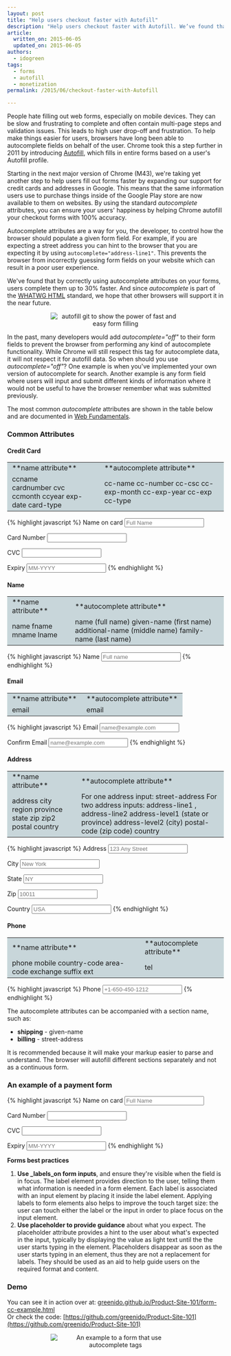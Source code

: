 ```yaml
---
layout: post
title: "Help users checkout faster with Autofill"
description: "Help users checkout faster with Autofill. We’ve found that by correctly using autocomplete attributes on your forms, users complete them up to 30% faster!"
article:
  written_on: 2015-06-05
  updated_on: 2015-06-05
authors:
  - idogreen
tags:
  - forms
  - autofill
  - monetization
permalink: /2015/06/checkout-faster-with-Autofill

---
```


<style type="text/css">
td {
  padding-left: 0.7em;
  padding-right: 0.7em;
  background: rgba(162, 186, 194, 0.58);
}
.highlight .err {
  color: #E28964;
  background-color: #333333;
}
</style>
People hate filling out web forms, especially on mobile devices. They can be 
slow and frustrating to complete and often contain multi-page steps and 
validation issues. This leads to high user drop-off and frustration. To help 
make things easier for users, browsers have long been able to autocomplete 
fields on behalf of the user. Chrome took this a step further in 2011 by 
introducing [Autofill](https://support.google.com/chrome/answer/142893?hl=en), 
which fills in entire forms based on a user's Autofill profile.

Starting in the next major version of Chrome (M43), we're taking yet another 
step to help users fill out forms faster by expanding our support for credit 
cards and addresses in Google. This means that the same information users use to 
purchase things inside of the Google Play store are now available to them on 
websites. By using the standard _autocomplete_ attributes, you can ensure your 
users' happiness by helping Chrome autofill your checkout forms with 100% 
accuracy.

Autocomplete attributes are a way for you, the developer, to control how the 
browser should populate a given form field.  For example, if you are expecting a 
street address you can hint to the browser that you are expecting it by using 
`autocomplete="address-line1"`. This prevents the browser from incorrectly 
guessing form fields on your website which can result in a poor user experience.

We've found that by correctly using autocomplete attributes on your forms, users 
complete them up to 30% faster. And since _autocomplete_ is part of the [WHATWG 
](https://html.spec.whatwg.org/multipage/forms.html#autofill)[HTML](https://html.spec.whatwg.org/multipage/forms.html#autofill) 
standard, we hope that other browsers will support it in the near future.  

<p style="text-align: center;">
  <img style="max-width: 60%; height: auto;" src="{% asset_path 2015-06-05-checkout-faster-with-autofill/autofill-1.gif %}" alt="autofill git to show the power of fast and easy form filling" />
</p>

In the past, many developers would add _autocomplete="off"_ to their form fields 
to prevent the browser from performing any kind of autocomplete functionality. 
While Chrome will still respect this tag for autocomplete data, it will not 
respect it for autofill data. So when should you use _autocomplete="off"_? One 
example is when you've implemented your own version of autocomplete for search. 
Another example is any form field where users will input and submit different 
kinds of information where it would not be useful to have the browser remember 
what was submitted previously.

The most common _autocomplete_ attributes are shown in the table below and are 
documented in [Web Fundamentals](https://developers.google.com/web/fundamentals/input/?hl=en).

### Common Attributes

#### Credit Card

<table>
<tr>
<td markdown="block">
**name attribute**
</td>
<td markdown="block">
**autocomplete attribute**
</td>
</tr>
<tr>
<td markdown="block">
ccname<br>
cardnumber  
cvc  
ccmonth  
ccyear  
exp-date  
card-type
</td>
<td markdown="block">
cc-name  
cc-number  
cc-csc  
cc-exp-month  
cc-exp-year  
cc-exp  
cc-type
</td>
</tr>
</table>
{% highlight javascript %}
<label for="frmNameCC">Name on card</label>
<input name="ccname" id="frmNameCC" required placeholder="Full Name" autocomplete="cc-name">    

<label for="frmCCNum">Card Number</label>
<input name="cardnumber" id="frmCCNum" required autocomplete="cc-number">    

<label for="frmCCCVC">CVC</label>
<input name="cvc" id="frmCCCVC" required autocomplete="cc-csc"> 
  
<label for="frmCCExp">Expiry</label>
<input name="cc-exp" id="frmCCExp" required placeholder="MM-YYYY" autocomplete="cc-exp">
{% endhighlight %}

#### Name

<table>
<tr>
<td markdown="block">
**name attribute**
</td>
<td markdown="block">
**autocomplete attribute**
</td>
</tr>
<tr>
<td markdown="block">
name  
fname  
mname  
lname
</td>
<td markdown="block">
name (full name)  
given-name (first name)  
additional-name (middle name)  
family-name (last name)
</td>
</tr>
</table>

{% highlight javascript %} 
<label for="frmNameA">Name</label>
<input name="name" id="frmNameA" placeholder="Full name" required autocomplete="name">
{% endhighlight %}
     
#### Email

<table>
<tr>
<td markdown="block">
**name attribute**
</td>
<td markdown="block">
**autocomplete attribute**
</td>
</tr>
<tr>
<td markdown="block">
email
</td>
<td markdown="block">
email
</td>
</tr>
</table>

{% highlight javascript %}
<label for="frmEmailA">Email</label>
<input type="email" name="email" id="frmEmailA" placeholder="name@example.com" required autocomplete="email">

<label for="frmEmailC">Confirm Email</label>
<input type="email" name="emailC" id="frmEmailC" placeholder="name@example.com" required autocomplete="email">
{% endhighlight %}

#### Address

<table>
<tr>
<td markdown="block">
**name attribute**
</td>
<td markdown="block">
**autocomplete attribute**
</td>
</tr>
<tr>
<td markdown="block">
address  
city  
region  
province  
state  
zip  
zip2  
postal  
country
</td>
<td markdown="block">
For one address input: street-address  
For two address inputs: address-line1 , address-line2  
address-level1 (state or province)  
address-level2 (city)  
postal-code (zip code)  
country
</td>
</tr>
</table>

{% highlight javascript %}
<label for="frmAddressS">Address</label>
<input name="ship-address" required id="frmAddressS" placeholder="123 Any Street" autocomplete="shipping street-address">

<label for="frmCityS">City</label>
<input name="ship-city" required id="frmCityS" placeholder="New York" autocomplete="shipping address-level2">

<label for="frmStateS">State</label>
<input name="ship-state" required id="frmStateS" placeholder="NY" autocomplete="shipping address-level1">

<label for="frmZipS">Zip</label>
<input name="ship-zip" required id="frmZipS" placeholder="10011" autocomplete="shipping postal-code">

<label for="frmCountryS">Country</label>
<input name="ship-country" required id="frmCountryS" placeholder="USA" autocomplete="shipping country">
{% endhighlight %}


#### Phone

<table>
<tr>
<td markdown="block">
**name attribute**
</td>
<td markdown="block">
**autocomplete attribute**
</td>
</tr>
<tr>
<td markdown="block">
phone  
mobile  
country-code  
area-code  
exchange  
suffix  
ext
</td>
<td markdown="block">
tel
</td>
</tr>
</table>

{% highlight javascript %}
<label for="frmPhoneNumA">Phone</label>
<input type="tel" name="phone" id="frmPhoneNumA" placeholder="+1-650-450-1212" required autocomplete="tel">
{% endhighlight %}

   
The autocomplete attributes can be accompanied with a section name, such as:

* **shipping** - given-name
* **billing**  - street-address<br/>

It is recommended because it will make your markup easier to parse and 
understand. The browser will autofill different sections separately and not as a 
continuous form.

### An example of a payment form

{% highlight javascript %}
<label for="frmNameCC">Name on card</label>
<input name="ccname" id="frmNameCC" required placeholder="Full Name" autocomplete="cc-name">

<label for="frmCCNum">Card Number</label>
<input name="cardnumber" id="frmCCNum" required autocomplete="cc-number">

<label for="frmCCCVC">CVC</label>
<input name="cvc" id="frmCCCVC" required autocomplete="cc-csc">
  
<label for="frmCCExp">Expiry</label>
<input name="cc-exp" id="frmCCExp" required placeholder="MM-YYYY" autocomplete="cc-exp">
{% endhighlight %}

**Forms best practices**

1. **Use _labels_on form inputs**, and ensure they're visible when the 
   field is in focus. The label element provides direction to the user, telling 
   them what information is needed in a form element. Each label is associated 
   with an input element by placing it inside the label element. Applying labels 
   to form elements also helps to improve the touch target size: the user can 
   touch either the label or the input in order to place focus on the input 
   element.
1. **Use placeholder to provide guidance** about what you expect. The 
   placeholder attribute provides a hint to the user about what's expected in 
   the input, typically by displaying the value as light text until the the user 
   starts typing in the element. Placeholders disappear as soon as the user 
   starts typing in an element, thus they are not a replacement for labels. They 
   should be used as an aid to help guide users on the required format and 
   content.

### Demo

You can see it in action over at: 
[greenido.github.io/Product-Site-101/form-cc-example.html](https://greenido.github.io/Product-Site-101/form-cc-example.html)  
Or check the code: 
[https://github.com/greenido/Product-Site-101](https://github.com/greenido/Product-Site-101)

<p style="text-align: center;">
  <img style="max-width: 60%; height: auto;" src="{% asset_path 2015-06-05-checkout-faster-with-autofill/autofill-ex.png %}" alt="An example to a form that use autocomplete tags" />
</p>

